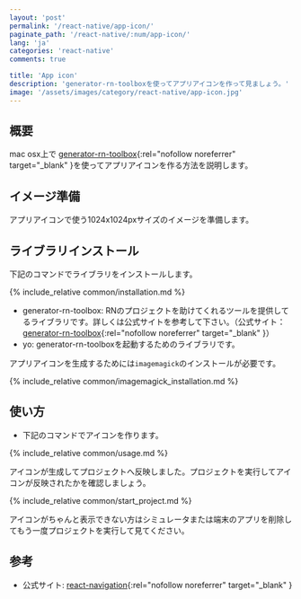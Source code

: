 ```yaml
---
layout: 'post'
permalink: '/react-native/app-icon/'
paginate_path: '/react-native/:num/app-icon/'
lang: 'ja'
categories: 'react-native'
comments: true

title: 'App icon'
description: 'generator-rn-toolboxを使ってアプリアイコンを作って見ましょう。'
image: '/assets/images/category/react-native/app-icon.jpg'
---
```



## 概要
mac osx上で [generator-rn-toolbox](https://github.com/bamlab/generator-rn-toolbox){:rel="nofollow noreferrer" target="_blank" }を使ってアプリアイコンを作る方法を説明します。

## イメージ準備
アプリアイコンで使う1024x1024pxサイズのイメージを準備します。

## ライブラリインストール
下記のコマンドでライブラリをインストールします。

{% include_relative common/installation.md %}

- generator-rn-toolbox: RNのプロジェクトを助けてくれるツールを提供してるライブラリです。詳しくは公式サイトを参考して下さい。（公式サイト：[generator-rn-toolbox](https://github.com/bamlab/generator-rn-toolbox){:rel="nofollow noreferrer" target="_blank" }）
- yo: generator-rn-toolboxを起動するためのライブラリです。

アプリアイコンを生成するためには```imagemagick```のインストールが必要です。

{% include_relative common/imagemagick_installation.md %}

## 使い方
- 下記のコマンドでアイコンを作ります。

{% include_relative common/usage.md %}

アイコンが生成してプロジェクトへ反映しました。プロジェクトを実行してアイコンが反映されたかを確認しましょう。

{% include_relative common/start_project.md %}

アイコンがちゃんと表示できない方はシミュレータまたは端末のアプリを削除してもう一度プロジェクトを実行して見てください。

## 参考
- 公式サイト: [react-navigation](https://reactnavigation.org/){:rel="nofollow noreferrer" target="_blank" }